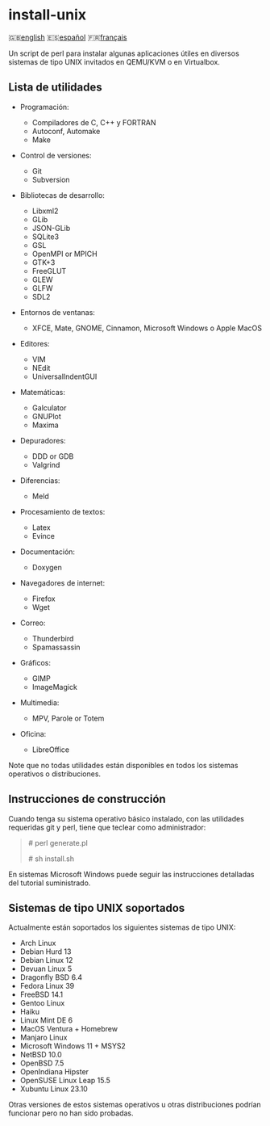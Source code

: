 install-unix
============

:gb:[english](README.md) :es:[español](README.es.md)
:fr:[français](README.fr.md)

Un script de perl para instalar algunas aplicaciones útiles en diversos sistemas
de tipo UNIX invitados en QEMU/KVM o en Virtualbox.

Lista de utilidades
-------------------

* Programación:
  * Compiladores de C, C++ y FORTRAN
  * Autoconf, Automake
  * Make  

* Control de versiones:
  * Git
  * Subversion

* Bibliotecas de desarrollo:
  * Libxml2
  * GLib
  * JSON-GLib
  * SQLite3
  * GSL
  * OpenMPI or MPICH
  * GTK+3
  * FreeGLUT
  * GLEW
  * GLFW
  * SDL2

* Entornos de ventanas:
  * XFCE, Mate, GNOME, Cinnamon, Microsoft Windows o Apple MacOS

* Editores:
  * VIM
  * NEdit
  * UniversalIndentGUI

* Matemáticas:
  * Galculator
  * GNUPlot
  * Maxima

* Depuradores:
  * DDD or GDB
  * Valgrind

* Diferencias:
  * Meld

* Procesamiento de textos:
  * Latex
  * Evince

* Documentación:
  * Doxygen

* Navegadores de internet:
  * Firefox
  * Wget

* Correo:
  * Thunderbird
  * Spamassassin

* Gráficos:
  * GIMP
  * ImageMagick

* Multimedia:
  * MPV, Parole or Totem

* Oficina:
  * LibreOffice

Note que no todas utilidades están disponibles en todos los sistemas operativos
o distribuciones.

Instrucciones de construcción
-----------------------------

Cuando tenga su sistema operativo básico instalado, con las utilidades 
requeridas git y perl, tiene que teclear como administrador:

> \# perl generate.pl
>
> \# sh install.sh

En sistemas Microsoft Windows puede seguir las instrucciones detalladas del
tutorial suministrado.

Sistemas de tipo UNIX soportados
--------------------------------

Actualmente están soportados los siguientes sistemas de tipo UNIX:

* Arch Linux
* Debian Hurd 13
* Debian Linux 12 
* Devuan Linux 5
* Dragonfly BSD 6.4
* Fedora Linux 39
* FreeBSD 14.1
* Gentoo Linux
* Haiku
* Linux Mint DE 6
* MacOS Ventura + Homebrew
* Manjaro Linux
* Microsoft Windows 11 + MSYS2
* NetBSD 10.0
* OpenBSD 7.5
* OpenIndiana Hipster
* OpenSUSE Linux Leap 15.5
* Xubuntu Linux 23.10

Otras versiones de estos sistemas operativos u otras distribuciones podrían
funcionar pero no han sido probadas.
